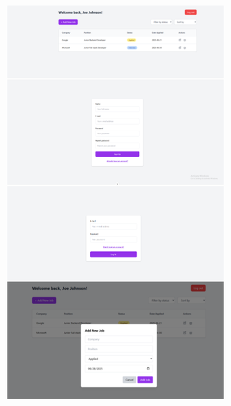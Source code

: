 ![Home Page](screenshots/home.png)
![Sign up Page](screenshots/signup.png)
![Login Page](screenshots/login.png)
![Create Page](screenshots/create.png)
